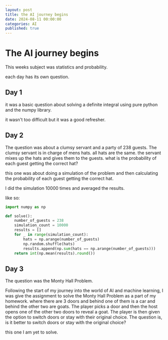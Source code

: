 ```yaml
---
layout: post
title: the AI journey begins
date: 2024-08-11 00:00:00
categories: AI
published: true
---
```


# The AI journey begins


This weeks subject was statistics and probability.

each day has its own question.

## Day 1

it was a basic question about solving a definite integral using pure python and the numpy library.

it wasn't too difficult but it was a good refresher.

## Day 2

The question was about a clumsy servant and a party of 238 guests. The clumsy servant is in charge of mens hats. all hats are the same. the servant mixes up the hats and gives them to the guests. what is the probability of each guest getting the correct hat?

this one was about doing a simulation of the problem and then calculating the probability of each guest getting the correct hat.

I did the simulation 10000 times and averaged the results.

like so:

```python
import numpy as np

def solve():
    number_of_guests = 238
    simulation_count = 10000
    results = []
    for _ in range(simulation_count):
        hats = np.arange(number_of_guests)
        np.random.shuffle(hats)
        results.append(np.sum(hats == np.arange(number_of_guests)))
    return int(np.mean(results).round())
```


## Day 3

The question was the Monty Hall Problem.

Following the start of my journey into the world of AI and machine learning, I was give the assignment to solve the Monty Hall Problem as a part of my homework. where there are 3 doors and behind one of them is a car and behind the other two are goats. The player picks a door and then the host opens one of the other two doors to reveal a goat. The player is then given the option to switch doors or stay with their original choice. The question is, is it better to switch doors or stay with the original choice?

this one I am yet to solve.